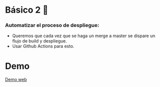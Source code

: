 # Básico 2 🚀
 ### Automatizar el proceso de despliegue:

- Queremos que cada vez que se haga un merge a master se dispare un flujo de build y despliegue.
- Usar Github Actions para esto.


# Demo
[Demo web](https://devgumidafe.github.io/lab-cloud/)
